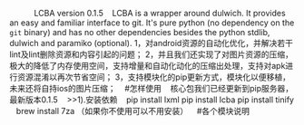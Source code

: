             LCBA version 0.1.5
    LCBA is a wrapper around dulwich. It provides an easy and familiar interface to git.
    It's pure python (no dependency on the ``git`` binary) and has no other dependencies besides
    the python stdlib, dulwich and paramiko (optional).
    1，对android资源的自动化优化，并解决若干lint及lint删除资源和内容引起的问题；
    2，并且我们还实现了对图片资源的压缩，极大的降低了内存使用空间，支持增量和自动化动化的压缩出处理，支持对apk进行资源混淆以再次节省空间；
    3，支持模块化的pip更新方式，模块化以便移植，未来还将自持ios的图片压缩；
    #怎样使用
    核心包我们已经更新到pip服务器，最新版本0.1.5
    >>1).安装依赖
    pip install lxml 
    pip install lcba
    pip install tinify
    brew install 7za （如果你不使用可以不用安装）
    #各个模块说明
